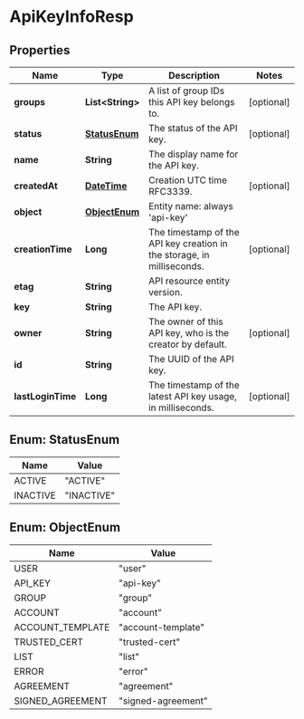
# ApiKeyInfoResp

## Properties
Name | Type | Description | Notes
------------ | ------------- | ------------- | -------------
**groups** | **List&lt;String&gt;** | A list of group IDs this API key belongs to. |  [optional]
**status** | [**StatusEnum**](#StatusEnum) | The status of the API key. |  [optional]
**name** | **String** | The display name for the API key. | 
**createdAt** | [**DateTime**](DateTime.md) | Creation UTC time RFC3339. |  [optional]
**object** | [**ObjectEnum**](#ObjectEnum) | Entity name: always &#39;api-key&#39; | 
**creationTime** | **Long** | The timestamp of the API key creation in the storage, in milliseconds. |  [optional]
**etag** | **String** | API resource entity version. | 
**key** | **String** | The API key. | 
**owner** | **String** | The owner of this API key, who is the creator by default. |  [optional]
**id** | **String** | The UUID of the API key. | 
**lastLoginTime** | **Long** | The timestamp of the latest API key usage, in milliseconds. |  [optional]


<a name="StatusEnum"></a>
## Enum: StatusEnum
Name | Value
---- | -----
ACTIVE | &quot;ACTIVE&quot;
INACTIVE | &quot;INACTIVE&quot;


<a name="ObjectEnum"></a>
## Enum: ObjectEnum
Name | Value
---- | -----
USER | &quot;user&quot;
API_KEY | &quot;api-key&quot;
GROUP | &quot;group&quot;
ACCOUNT | &quot;account&quot;
ACCOUNT_TEMPLATE | &quot;account-template&quot;
TRUSTED_CERT | &quot;trusted-cert&quot;
LIST | &quot;list&quot;
ERROR | &quot;error&quot;
AGREEMENT | &quot;agreement&quot;
SIGNED_AGREEMENT | &quot;signed-agreement&quot;



